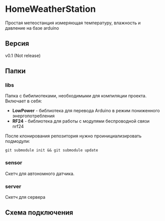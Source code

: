 # HomeWeatherStation

Простая метеостанция измеряющая температуру, влажность и давление на базе arduino


## Версия

v0.1 (Not release)


## Папки

### libs

Папка с бибилиотеками, необходимыми для компиляции проекта. Включает в себя:
* **LowPower** - библиотека для перевода Arduino в режим пониженного энергопотребления
* **RF24** - библиотека для работы с модулями беспроводной связи nrf24

После клонирования репозитория нужно проинициализировать подмодули:

`git submodule init && git submodule update`

### sensor

Скетч для автономного датчика.

### server

Скетч для сервера


## Схема подключения
